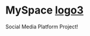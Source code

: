 # MySpace [logo3](https://github.com/user-attachments/assets/20f92077-5c0d-4a2b-b376-2d9c6c8ac203)
Social Media Platform Project!
